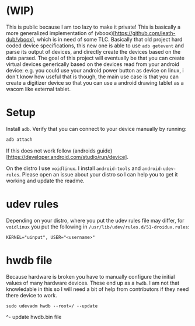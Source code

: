 # (WIP)

This is public because I am too lazy to make it private! This is basically a more generalized
implementation of (vboox)[https://github.com/leath-dub/vboox], which is in need of some TLC.
Basically that old project hard coded device specifications, this new one is able to use `adb getevent`
and parse its output of devices, and directly create the devices based on the data parsed. The goal of
this project will eventually be that you can create virtual devices generically based on the devices
read from your android device: e.g. you could use your android power button as device on linux, i don't know
how useful that is though, the main use case is that you can create a digitizer device so that you can use
a android drawing tablet as a wacom like external tablet.

# Setup

Install `adb`. Verify that you can connect to your device manually by running:

```sh
adb attach
```

If this does not work follow (androids guide)[https://developer.android.com/studio/run/device].

On the distro I use `voidlinux`. I install `android-tools` and `android-udev-rules`. Please open an issue
about your distro so I can help you to get it working and update the readme.

# udev rules

Depending on your distro, where you put the udev rules file may differ, for `voidlinux` you put the following
in `/usr/lib/udev/rules.d/51-droidux.rules`:

```
KERNEL="uinput", USER="<username>"
```

# hwdb file

Because hardware is broken you have to manually configure the initial values of many hardware devices. These end up
as a `hwdb`. I am not that knowledable in this so I will need a bit of help from contributors if they need there
device to work.

```
sudo udevadm hwdb --root=/ --update
```

^- update hwdb.bin file
